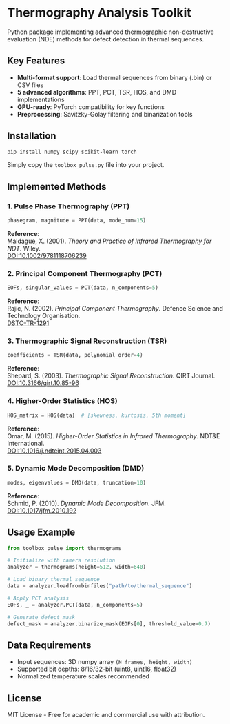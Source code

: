 # Thermography Analysis Toolkit

Python package implementing advanced thermographic non-destructive evaluation (NDE) methods for defect detection in thermal sequences.

## Key Features

- **Multi-format support**: Load thermal sequences from binary (.bin) or CSV files
- **5 advanced algorithms**: PPT, PCT, TSR, HOS, and DMD implementations
- **GPU-ready**: PyTorch compatibility for key functions
- **Preprocessing**: Savitzky-Golay filtering and binarization tools

## Installation

```bash
pip install numpy scipy scikit-learn torch
```

Simply copy the `toolbox_pulse.py` file into your project.

## Implemented Methods

### 1. Pulse Phase Thermography (PPT)
```python
phasegram, magnitude = PPT(data, mode_num=15)
```
**Reference**:  
Maldague, X. (2001). *Theory and Practice of Infrared Thermography for NDT*. Wiley.  
[DOI:10.1002/9781118706239](https://doi.org/10.1002/9781118706239)

### 2. Principal Component Thermography (PCT)
```python
EOFs, singular_values = PCT(data, n_components=5)
```
**Reference**:  
Rajic, N. (2002). *Principal Component Thermography*. Defence Science and Technology Organisation.  
[DSTO-TR-1291](https://apps.dtic.mil/sti/citations/ADA406088)

### 3. Thermographic Signal Reconstruction (TSR)
```python
coefficients = TSR(data, polynomial_order=4)
```
**Reference**:  
Shepard, S. (2003). *Thermographic Signal Reconstruction*. QIRT Journal.  
[DOI:10.3166/qirt.10.85-96](https://doi.org/10.3166/qirt.10.85-96)

### 4. Higher-Order Statistics (HOS)
```python
HOS_matrix = HOS(data)  # [skewness, kurtosis, 5th moment]
```
**Reference**:  
Omar, M. (2015). *Higher-Order Statistics in Infrared Thermography*. NDT&E International.  
[DOI:10.1016/j.ndteint.2015.04.003](https://doi.org/10.1016/j.ndteint.2015.04.003)

### 5. Dynamic Mode Decomposition (DMD)
```python
modes, eigenvalues = DMD(data, truncation=10)
```
**Reference**:  
Schmid, P. (2010). *Dynamic Mode Decomposition*. JFM.  
[DOI:10.1017/jfm.2010.192](https://doi.org/10.1017/jfm.2010.192)

## Usage Example

```python
from toolbox_pulse import thermograms

# Initialize with camera resolution
analyzer = thermograms(height=512, width=640)

# Load binary thermal sequence
data = analyzer.loadfrombinfiles("path/to/thermal_sequence")

# Apply PCT analysis
EOFs, _ = analyzer.PCT(data, n_components=5)

# Generate defect mask
defect_mask = analyzer.binarize_mask(EOFs[0], threshold_value=0.7)
```

## Data Requirements
- Input sequences: 3D numpy array `(N_frames, height, width)`
- Supported bit depths: 8/16/32-bit (uint8, uint16, float32)
- Normalized temperature scales recommended

## License
MIT License - Free for academic and commercial use with attribution.
